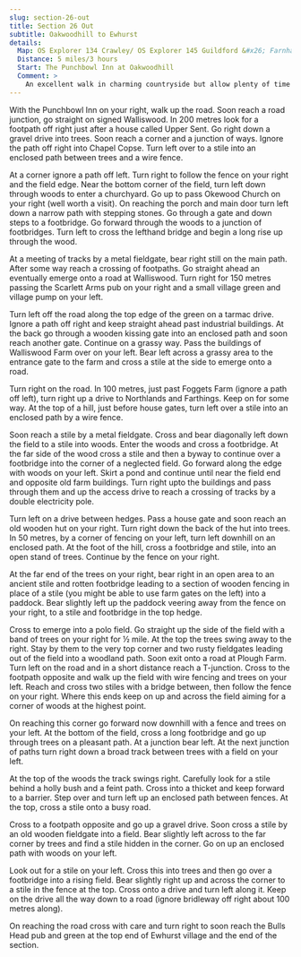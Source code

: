 ```yaml
---
slug: section-26-out
title: Section 26 Out
subtitle: Oakwoodhill to Ewhurst
details:
  Map: OS Explorer 134 Crawley/ OS Explorer 145 Guildford &#x26; Farnham
  Distance: 5 miles/3 hours
  Start: The Punchbowl Inn at Oakwoodhill
  Comment: >
    An excellent walk in charming countryside but allow plenty of time as there are many stiles and constant changes of direction needing time to seek out paths.
---
```

With the Punchbowl Inn on your right, walk up the road. Soon reach a road junction, go straight on signed Walliswood. In 200 metres look for a footpath off right just after a house called Upper Sent. Go right down a gravel drive into trees. Soon reach a corner and a junction of ways. Ignore the path off right into Chapel Copse. Turn left over to a stile into an enclosed path between trees and a wire fence.

At a corner ignore a path off left. Turn right to follow the fence on your right and the field edge. Near the bottom corner of the field, turn left down through woods to enter a churchyard. Go up to pass Okewood Church on your right (well worth a visit). On reaching the porch and main door turn left down a narrow path with stepping stones. Go through a gate and down steps to a footbridge. Go forward through the woods to a junction of footbridges. Turn left to cross the lefthand bridge and begin a long rise up through the wood.

At a meeting of tracks by a metal fieldgate, bear right still on the main path. After some way reach a crossing of footpaths. Go straight ahead an eventually emerge onto a road at Walliswood. Turn right for 150 metres passing the Scarlett Arms pub on your right and a small village green and village pump on your left.

Turn left off the road along the top edge of the green on a tarmac drive. Ignore a path off right and keep straight ahead past industrial buildings. At the back go through a wooden kissing gate into an enclosed path and soon reach another gate. Continue on a grassy way. Pass the buildings of Walliswood Farm over on your left. Bear left across a grassy area to the entrance gate to the farm and cross a stile at the side to emerge onto a road.

Turn right on the road. In 100 metres, just past Foggets Farm (ignore a path off left), turn right up a drive to Northlands and Farthings. Keep on for some way. At the top of a hill, just before house gates, turn left over a stile into an enclosed path by a wire fence.

Soon reach a stile by a metal fieldgate. Cross and bear diagonally left down the field to a stile into woods. Enter the woods and cross a footbridge. At the far side of the wood cross a stile and then a byway to continue over a footbridge into the corner of a neglected field. Go forward along the edge with woods on your left. Skirt a pond and continue until near the field end and opposite old farm buildings. Turn right upto the buildings and pass through them and up the access drive to reach a crossing of tracks by a double electricity pole.

Turn left on a drive between hedges. Pass a house gate and soon reach an old wooden hut on your right. Turn right down the back of the hut into trees. In 50 metres, by a corner of fencing on your left, turn left downhill on an enclosed path. At the foot of the hill, cross a footbridge and stile, into an open stand of trees. Continue by the fence on your right.

At the far end of the trees on your right, bear right in an open area to an ancient stile and rotten footbridge leading to a section of wooden fencing in place of a stile (you might be able to use farm gates on the left) into a paddock. Bear slightly left up the paddock veering away from the fence on your right, to a stile and footbridge in the top hedge.

Cross to emerge into a polo field. Go straight up the side of the field with a band of trees on your right for ½ mile. At the top the trees swing away to the right. Stay by them to the very top corner and two rusty fieldgates leading out of the field into a woodland path. Soon exit onto a road at Plough Farm. Turn left on the road and in a short distance reach a T-junction. Cross to the footpath opposite and walk up the field with wire fencing and trees on your left. Reach and cross two stiles with a bridge between, then follow the fence on your right. Where this ends keep on up and across the field aiming for a corner of woods at the highest point.

On reaching this corner go forward now downhill with a fence and trees on your left. At the bottom of the field, cross a long footbridge and go up through trees on a pleasant path. At a junction bear left. At the next junction of paths turn right down a broad track between trees with a field on your left.

At the top of the woods the track swings right. Carefully look for a stile behind a holly bush and a feint path. Cross into a thicket and keep forward to a barrier. Step over and turn left up an enclosed path between fences. At the top, cross a stile onto a busy road.

Cross to a footpath opposite and go up a gravel drive. Soon cross a stile by an old wooden fieldgate into a field. Bear slightly left across to the far corner by trees and find a stile hidden in the corner. Go on up an enclosed path with woods on your left.

Look out for a stile on your left. Cross this into trees and then go over a footbridge into a rising field. Bear slightly right up and across the corner to a stile in the fence at the top. Cross onto a drive and turn left along it. Keep on the drive all the way down to a road (ignore bridleway off right about 100 metres along).

On reaching the road cross with care and turn right to soon reach the Bulls Head pub and green at the top end of Ewhurst village and the end of the section.

